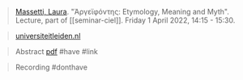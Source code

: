 >[Massetti, Laura](massetti.md). "Ἀργεϊφόντης: Etymology, Meaning and Myth". Lecture, part of [[seminar-ciel]]. Friday 1 April 2022, 14:15 - 15:30.

> [universiteitleiden.nl](https://www.universiteitleiden.nl/en/events/2022/04/%E1%BC%80%CF%81%CE%B3%CE%B5%CF%8A%CF%86%CF%8C%CE%BD%CF%84%CE%B7%CF%82-etymology-meaning-and-myth)

> Abstract 
> [pdf](https://www.universiteitleiden.nl/binaries/content/assets/geesteswetenschappen/lucl/ciel_laura_massetti.pdf)
> #have 
> #link 

> Recording
> #donthave